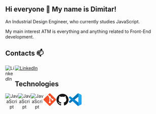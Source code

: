 ## Hi everyone 👋 My name is Dimitar!

An Industrial Design Engineer, who currently studies JavaScript.

My main interest ATM is everything and anything related to Front-End development.

## Contacts 📫 

[<img width="30" align="left" alt="LinkedIn" src="https://github.com/dheereshagrwal/colored-icons/blob/master/public/logos/linkedin/linkedin.svg"/>](https://www.linkedin.com/in/dimitar-georgiev-dmt/)
[<img width="30" alt="LinkedIn" src="https://github.com/dheereshagrwal/colored-icons/blob/master/public/logos/gmail/gmail.svg"/>](mailto:dmtfvn@gmail.com)

## Technologies

<div align="center">
	<img width="40" align="left" alt="JavaScript" src="https://github.com/dheereshagrwal/colored-icons/blob/master/public/logos/html/html.svg"/>
</div>

<div align="center">
	<img width="40" align="left" alt="JavaScript" src="https://github.com/dheereshagrwal/colored-icons/blob/master/public/logos/css/css.svg"/>
</div>

<div align="center">
	<img width="40" align="left" alt="JavaScript" src="https://github.com/dheereshagrwal/colored-icons/blob/master/public/logos/js/js.svg"/>
</div>

<div align="center">
	<img width="40" align="left" alt="JavaScript" src="https://github.com/devicons/devicon/blob/master/icons/git/git-original.svg"/>
</div>

<div align="center">
	<img width="40" align="left" alt="JavaScript" src="https://github.com/devicons/devicon/blob/master/icons/github/github-original.svg"/>
</div>

<div align="center">
	<img width="40" align="left" alt="JavaScript" src="https://github.com/devicons/devicon/blob/master/icons/vscode/vscode-original.svg"/>
</div>
